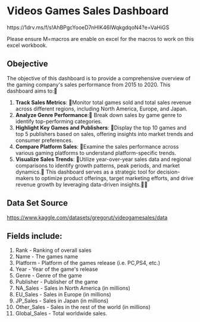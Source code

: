 # Videos Games Sales Dashboard 
<p>https://1drv.ms/f/s!AhBPgcYooeD7nHIK46IWqkgdqoN4?e=VaHiGS</p>
<p>Please ensure M=macros are enable on excel for the macros to work on this excel workbook.</p>

## Obejective

The objective of this dashboard is to provide a comprehensive overview of the gaming company's sales performance from 2015 to 2020. This dashboard aims to:
1. **Track Sales Metrics**: Monitor total games sold and total sales revenue across different regions, including North America, Europe, and Japan.
2. **Analyze Genre Performance**: Break down sales by game genre to identify top-performing categories.
3. **Highlight Key Games and Publishers**: Display the top 10 games and top 5 publishers based on sales, offering insights into market trends and consumer preferences.
4. **Compare Platform Sales**: Examine the sales performance across various gaming platforms to understand platform-specific trends.
5. **Visualize Sales Trends**: Utilize year-over-year sales data and regional comparisons to identify growth patterns, peak periods, and market dynamics.
This dashboard serves as a strategic tool for decision-makers to optimize product offerings, target marketing efforts, and drive revenue growth by leveraging data-driven insights.


## Data Set Source 
https://www.kaggle.com/datasets/gregorut/videogamesales/data

## Fields include: 
1. Rank - Ranking of overall sales
2. Name - The games name
3. Platform - Platform of the games release (i.e. PC,PS4, etc.)
4. Year - Year of the game's release
5. Genre - Genre of the game
6. Publisher - Publisher of the game
7. NA_Sales - Sales in North America (in millions)
8. EU_Sales - Sales in Europe (in millions)
9. JP_Sales - Sales in Japan (in millions)
10. Other_Sales - Sales in the rest of the world (in millions)
11. Global_Sales - Total worldwide sales.
